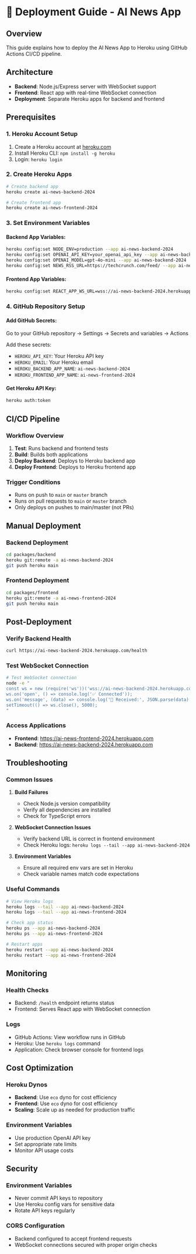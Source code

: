 # 🚀 Deployment Guide - AI News App

## Overview

This guide explains how to deploy the AI News App to Heroku using GitHub Actions CI/CD pipeline.

## Architecture

- **Backend**: Node.js/Express server with WebSocket support
- **Frontend**: React app with real-time WebSocket connection
- **Deployment**: Separate Heroku apps for backend and frontend

## Prerequisites

### 1. Heroku Account Setup

1. Create a Heroku account at [heroku.com](https://heroku.com)
2. Install Heroku CLI: `npm install -g heroku`
3. Login: `heroku login`

### 2. Create Heroku Apps

```bash
# Create backend app
heroku create ai-news-backend-2024

# Create frontend app
heroku create ai-news-frontend-2024
```

### 3. Set Environment Variables

#### Backend App Variables:

```bash
heroku config:set NODE_ENV=production --app ai-news-backend-2024
heroku config:set OPENAI_API_KEY=your_openai_api_key --app ai-news-backend-2024
heroku config:set OPENAI_MODEL=gpt-4o-mini --app ai-news-backend-2024
heroku config:set NEWS_RSS_URL=https://techcrunch.com/feed/ --app ai-news-backend-2024
```

#### Frontend App Variables:

```bash
heroku config:set REACT_APP_WS_URL=wss://ai-news-backend-2024.herokuapp.com --app ai-news-frontend-2024
```

### 4. GitHub Repository Setup

#### Add GitHub Secrets:

Go to your GitHub repository → Settings → Secrets and variables → Actions

Add these secrets:

- `HEROKU_API_KEY`: Your Heroku API key
- `HEROKU_EMAIL`: Your Heroku email
- `HEROKU_BACKEND_APP_NAME`: `ai-news-backend-2024`
- `HEROKU_FRONTEND_APP_NAME`: `ai-news-frontend-2024`

#### Get Heroku API Key:

```bash
heroku auth:token
```

## CI/CD Pipeline

### Workflow Overview

1. **Test**: Runs backend and frontend tests
2. **Build**: Builds both applications
3. **Deploy Backend**: Deploys to Heroku backend app
4. **Deploy Frontend**: Deploys to Heroku frontend app

### Trigger Conditions

- Runs on push to `main` or `master` branch
- Runs on pull requests to `main` or `master` branch
- Only deploys on pushes to main/master (not PRs)

## Manual Deployment

### Backend Deployment

```bash
cd packages/backend
heroku git:remote -a ai-news-backend-2024
git push heroku main
```

### Frontend Deployment

```bash
cd packages/frontend
heroku git:remote -a ai-news-frontend-2024
git push heroku main
```

## Post-Deployment

### Verify Backend Health

```bash
curl https://ai-news-backend-2024.herokuapp.com/health
```

### Test WebSocket Connection

```bash
# Test WebSocket connection
node -e "
const ws = new (require('ws'))('wss://ai-news-backend-2024.herokuapp.com');
ws.on('open', () => console.log('✅ Connected'));
ws.on('message', (data) => console.log('📡 Received:', JSON.parse(data).type));
setTimeout(() => ws.close(), 5000);
"
```

### Access Applications

- **Frontend**: https://ai-news-frontend-2024.herokuapp.com
- **Backend**: https://ai-news-backend-2024.herokuapp.com

## Troubleshooting

### Common Issues

1. **Build Failures**

   - Check Node.js version compatibility
   - Verify all dependencies are installed
   - Check for TypeScript errors

2. **WebSocket Connection Issues**

   - Verify backend URL is correct in frontend environment
   - Check Heroku logs: `heroku logs --tail --app ai-news-backend-2024`

3. **Environment Variables**
   - Ensure all required env vars are set in Heroku
   - Check variable names match code expectations

### Useful Commands

```bash
# View Heroku logs
heroku logs --tail --app ai-news-backend-2024
heroku logs --tail --app ai-news-frontend-2024

# Check app status
heroku ps --app ai-news-backend-2024
heroku ps --app ai-news-frontend-2024

# Restart apps
heroku restart --app ai-news-backend-2024
heroku restart --app ai-news-frontend-2024
```

## Monitoring

### Health Checks

- Backend: `/health` endpoint returns status
- Frontend: Serves React app with WebSocket connection

### Logs

- GitHub Actions: View workflow runs in GitHub
- Heroku: Use `heroku logs` command
- Application: Check browser console for frontend logs

## Cost Optimization

### Heroku Dynos

- **Backend**: Use `eco` dyno for cost efficiency
- **Frontend**: Use `eco` dyno for cost efficiency
- **Scaling**: Scale up as needed for production traffic

### Environment Variables

- Use production OpenAI API key
- Set appropriate rate limits
- Monitor API usage costs

## Security

### Environment Variables

- Never commit API keys to repository
- Use Heroku config vars for sensitive data
- Rotate API keys regularly

### CORS Configuration

- Backend configured to accept frontend requests
- WebSocket connections secured with proper origin checks

